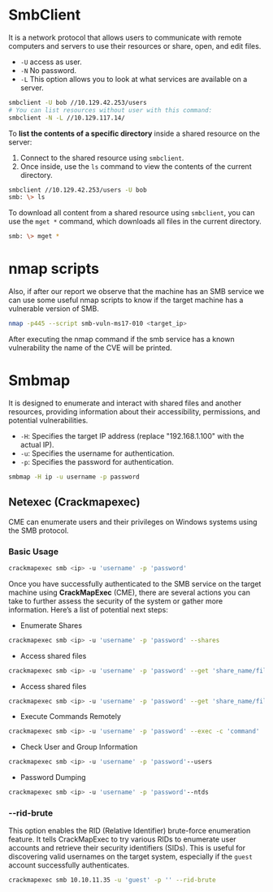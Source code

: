 

# SmbClient 
It is a network protocol that allows users to communicate with remote computers and servers to use their resources or share, open, and edit files.

- `-U` access as user.
- `-N` No password.
- `-L` This option allows you to look at what services are available on a server.
```bash
smbclient -U bob //10.129.42.253/users
# You can list resources without user with this command:
smbclient -N -L //10.129.117.14/
```

To **list the contents of a specific directory** inside a shared resource on the server:

1. Connect to the shared resource using `smbclient`.
2. Once inside, use the `ls` command to view the contents of the current directory.

```bash
smbclient //10.129.42.253/users -U bob
smb: \> ls
```

To download all content from a shared resource using `smbclient`, you can use the `mget *` command, which downloads all files in the current directory.

```bash
smb: \> mget *
```

# nmap scripts
Also, if after our report we observe that the machine has an SMB service we can use some useful nmap scripts to know if the target machine has a vulnerable version of SMB.
```bash
nmap -p445 --script smb-vuln-ms17-010 <target_ip>
```
After executing the nmap command if the smb service has a known vulnerability the name of the CVE will be printed.

# Smbmap
It is designed to enumerate and interact with shared files and another resources, providing information about their accessibility, permissions, and potential vulnerabilities.
- `-H`: Specifies the target IP address (replace "192.168.1.100" with the actual IP).
- `-u`: Specifies the username for authentication.
- `-p`: Specifies the password for authentication.
```bash
smbmap -H ip -u username -p password
```

## Netexec (Crackmapexec)
CME can enumerate users and their privileges on Windows systems using the SMB protocol.
### Basic Usage
```bash
crackmapexec smb <ip> -u 'username' -p 'password'
```

Once you have successfully authenticated to the SMB service on the target machine using **CrackMapExec** (CME), there are several actions you can take to further assess the security of the system or gather more information. Here’s a list of potential next steps:

- Enumerate Shares

```bash
crackmapexec smb <ip> -u 'username' -p 'password' --shares
```

- Access shared files

```bash
crackmapexec smb <ip> -u 'username' -p 'password' --get 'share_name/file_path'
```

- Access shared files

```bash
crackmapexec smb <ip> -u 'username' -p 'password' --get 'share_name/file_path'
```

- Execute Commands Remotely

```bash
crackmapexec smb <ip> -u 'username' -p 'password' --exec -c 'command'
```


- Check User and Group Information

```bash
crackmapexec smb <ip> -u 'username' -p 'password'--users
```


- Password Dumping

```bash
crackmapexec smb <ip> -u 'username' -p 'password'--ntds
```
### --rid-brute
This option enables the RID (Relative Identifier) brute-force enumeration feature. It tells CrackMapExec to try various RIDs to enumerate user accounts and retrieve their security identifiers (SIDs). This is useful for discovering valid usernames on the target system, especially if the `guest` account successfully authenticates.
```bash
crackmapexec smb 10.10.11.35 -u 'guest' -p '' --rid-brute
```